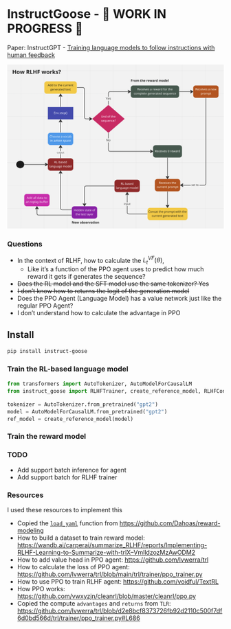 InstructGoose - 🚧 WORK IN PROGRESS 🚧
================

<!-- WARNING: THIS FILE WAS AUTOGENERATED! DO NOT EDIT! -->

Paper: InstructGPT - [Training language models to follow instructions
with human feedback](https://arxiv.org/abs/2203.02155)

![image.png](index_files/figure-commonmark/f6506e5e-1-image.png)

### Questions

- In the context of RLHF, how to calculate the $L_t^{V F}(\theta)$,
  - Like it’s a function of the PPO agent uses to predict how much
    reward it gets if generates the sequence?
- ~~Does the RL model and the SFT model use the same tokenizer? Yes~~
- ~~I don’t know how to returns the logit of the generation model~~
- Does the PPO Agent (Language Model) has a value network just like the
  regular PPO Agent?
- I don’t understand how to calculate the advantage in PPO

## Install

``` sh
pip install instruct-goose
```

### Train the RL-based language model

``` python
from transformers import AutoTokenizer, AutoModelForCausalLM
from instruct_goose import RLHFTrainer, create_reference_model, RLHFConfig
```

``` python
tokenizer = AutoTokenizer.from_pretrained("gpt2")
model = AutoModelForCausalLM.from_pretrained("gpt2")
ref_model = create_reference_model(model)
```

### Train the reward model

### TODO

- Add support batch inference for agent
- Add support batch for RLHF trainer

### Resources

I used these resources to implement this

- Copied the
  [`load_yaml`](https://xrsrke.github.io/instructGOOSE/utils.html#load_yaml)
  function from https://github.com/Dahoas/reward-modeling
- How to build a dataset to train reward model:
  https://wandb.ai/carperai/summarize_RLHF/reports/Implementing-RLHF-Learning-to-Summarize-with-trlX–VmlldzozMzAwODM2
- How to add value head in PPO agent: https://github.com/lvwerra/trl
- How to calculate the loss of PPO agent:
  https://github.com/lvwerra/trl/blob/main/trl/trainer/ppo_trainer.py
- How to use PPO to train RLHF agent: https://github.com/voidful/TextRL
- How PPO works:
  https://github.com/vwxyzjn/cleanrl/blob/master/cleanrl/ppo.py
- Copied the compute `advantages` and `returns` from `TLR`:
  https://github.com/lvwerra/trl/blob/d2e8bcf8373726fb92d2110c500f7df6d0bd566d/trl/trainer/ppo_trainer.py#L686
